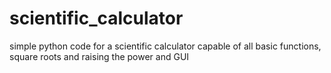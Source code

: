 # scientific_calculator
simple python code for a scientific calculator capable of all basic functions, square roots and raising the power and GUI
